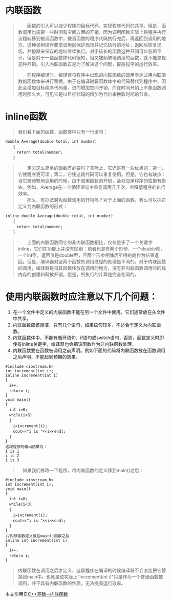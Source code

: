 # 内联函数
>&emsp;&emsp;函数的引入可以减少程序的目标代码，实现程序代码的共享。但是，函数调用也需要一些时间和空间方面的开销，因为调用函数实际上将程序执行流程转移到被调函数中，被调函数的程序代码执行完后，再返回到调用的地方。这种调用操作要求调用前保护现场并记忆执行的地址，返回后恢复现场，并按原来保存的地址继续执行。对于较长的函数这种开销可以忽略不计，但是对于一些函数体代码很短，但又被频繁地调用的函数，就不能忽视这种开销。引入内联函数正是为了解决这个问题，提高程序的运行效率。
>
>&emsp;&emsp;在程序编译时，编译器将程序中出现的内联函数的调用表达式用内联函数的函数体来进行替换。由于在编译时将函数体中的代码替代到程序中，因此会增加目标程序代码量，进而增加空间开销，而在时间开销上不象函数调用时那么大，可见它是以目标代码的增加为代价来换取时间的节省。 

# inline函数
>我们看下面的函数，函数体中只有一行语句： 
```
double Average(double total, int number)
　　{
　　　return total/number;
　　} 
```
>&emsp;&emsp;定义这么简单的函数有必要吗？实际上，它还是有一些优点的：第一，它使程序更可读；第二，它使这段代码可以重复使用。但是，它也有缺点：当它被频繁地调用的时候，由于调用函数的开销，会对应用程序的性能有损失。例如，Average在一个循环语句中重复调用几千次，会降低程序的执行效率。  
>&emsp;&emsp;那么，有办法避免函数调用的开销吗？对于上面的函数，我么可以把它定义为内联函数的形式：
```
inline double Average(double total, int number)
　　{
　　　return total/number;
　　} 
```
>&emsp;&emsp;上面的内联函数同它的非内联函数相比，仅仅是多了一个关键字inline，它们在功能上并没有区别：前者也是有两个形参，一个double型，一个int型，返回值是double型，且两个形参相除后所得的商作为结果返回。但是，编译器对这两个函数的调用过程的处理是不同的。对于内联函数的调用，编译器是将其函数体放在调用的地方，没有非内联函数调用时的栈内存的创建和释放开销。但是，所执行的计算是完全相同的。
# 使用内联函数时应注意以下几个问题：
1. 在一个文件中定义的内联函数不能在另一个文件中使用。它们通常放在头文件中共享。
2. 内联函数应该简洁，只有几个语句，如果语句较多，不适合于定义为内联函数。 
3. 内联函数体中，不能有循环语句、if语句或switch语句，否则，函数定义时即使有inline关键字，编译器也会把该函数作为非内联函数处理。
4. 内联函数要在函数被调用之前声明。例如下面的代码将内联函数放在函数调用之后声明，不能起到预期的效果。
```
#include <iostream.h>
int increment(int i);
inline increment(int i)
{
　i++;
　return i;
}
void main()
{
　int i=0;
　while(i<3)
　{
　　i=increment(i);
　　cout<<"i is "<<i<<endl;
　}
}
这段程序的输出结果为：
i is 1
i is 2
i is 3
```
>　如果我们修改一下程序，将内联函数的定义移到main()之后：
```
#include <iostream.h>
int increment(int i);
void main()
{
　int i=0;
　while(i<3)
　{
　　i=increment(i);
　　cout<<"i is "<<i<<endl;
　}
}
//内联函数定义放在main()函数之后
inline int increment(int i)
{
　i++;
　return i;
}
```
> 内联函数在调用之后才定义，这段程序在编译的时候编译器不会直接把它替换到main中。也就是说实际上"increment(int i)"只是作为一个普通函数被调用，并不具有内联函数的性质，无法提高运行效率。

本文引用自[C++基础--内联函数](https://blog.csdn.net/gaoxiaowei/article/details/2866773)

